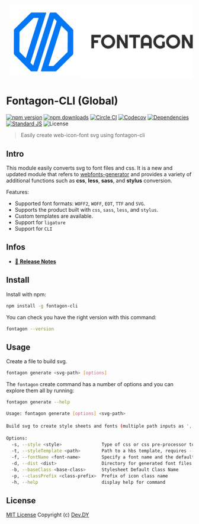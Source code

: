 ![Fontagon logo](https://raw.githubusercontent.com/kdydesign/cdn/master/fontagon/logo/svg/fontagon-logo-inline.svg)

# Fontagon-CLI (Global)
[![npm version][npm-version-src]][npm-version-href]
[![npm downloads][npm-downloads-src]][npm-downloads-href]
[![Circle CI][circle-ci-src]][circle-ci-href]
[![Codecov][codecov-src]][codecov-href]
[![Dependencies][david-dm-src]][david-dm-href]
[![Standard JS][standard-js-src]][standard-js-href]
![License][license-src]

> Easily create web-icon-font svg using fontagon-cli

## Intro
This module easily converts svg to font files and css. 
It is a new and updated module that refers to [webfonts-generator](https://www.npmjs.com/package/webfonts-generator) and provides a variety of additional functions such as **css**, **less**, **sass**, and **stylus** conversion.


Features:
* Supported font formats: `WOFF2`, `WOFF`, `EOT`, `TTF` and `SVG`.
* Supports the product built with `css`, `sass`, `less`, and `stylus`.
* Custom templates are available.
* Support for `ligature`
* Support for `CLI`

## Infos
- [📖 **Release Notes**](./CHANGELOG.md)

## Install
Install with npm:

```bash
npm install -g fontagon-cli
```

You can check you have the right version with this command:
```bash
fontagon --version
```

## Usage
Create a file to build svg.
```bash
fontagon generate <svg-path> [options]
```

The `fontagon` create command has a number of options and you can explore them all by running:
```bash
fontagon generate --help
```

```bash
Usage: fontagon generate [options] <svg-path>

Build svg to create style sheets and fonts (multiple path inputs as ',')

Options:
  -s, --style <style>               Type of css or css pre-processor to export
  -t, --styleTemplate <path>        Path to a hbs template, requires --style
  -f, --fontName <font-name>        Specify a font name and the default name for the font file
  -d, --dist <dist>                 Directory for generated font files
  -b, --baseClass <base-class>      Stylesheet Default Class Name
  -p, --classPrefix <class-prefix>  Prefix of icon class name
  -h, --help                        display help for command
```

## License
[MIT License](./LICENSE)
Copyright (c) [Dev.DY](https://kdydesign.github.io/)

<!-- Badges -->
[npm-version-src]: https://img.shields.io/npm/v/fontagon-cli?style=flat-square
[npm-version-href]: https://npmjs.com/package/fontagon-cli
[npm-downloads-src]: https://img.shields.io/npm/dt/fontagon-cli?style=flat-square
[npm-downloads-href]: https://npmjs.com/package/fontagon-cli
[circle-ci-src]: https://img.shields.io/circleci/project/github/kdydesign/fontagon/master.svg?style=flat-square
[circle-ci-href]: https://circleci.com/gh/kdydesign/fontagon/tree/master
[codecov-src]: https://img.shields.io/codecov/c/github/kdydesign/fontagon.svg?style=flat-square
[codecov-href]: https://codecov.io/gh/kdydesign/fontagon
[david-dm-src]: https://david-dm.org/kdydesign/fontagon/status.svg?style=flat-square
[david-dm-href]: https://david-dm.org/kdydesign/fontagon
[standard-js-src]: https://img.shields.io/badge/code_style-standard-brightgreen.svg?style=flat-square
[standard-js-href]: https://standardjs.com
[license-src]: https://img.shields.io/npm/l/fontagon?style=flat-square
